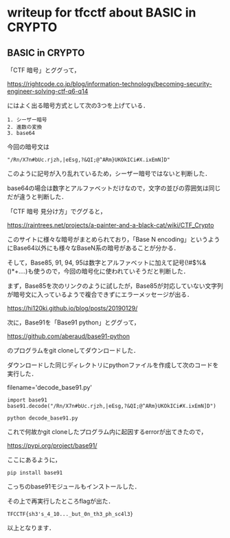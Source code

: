 # writeup for tfcctf about BASIC in CRYPTO

## BASIC in CRYPTO
「CTF 暗号」とググって，

https://rightcode.co.jp/blog/information-technology/becoming-security-engineer-solving-ctf-q6-q14

にはよく出る暗号方式として次の3つを上げている．

```
1. シーザー暗号
2. 進数の変換
3. base64
```

今回の暗号文は
```
"/Rn/X7n#bUc.rjzh,|eEsg,?&QI;@^ARm}UKOkICi#X.ixEmN]D"
```
このように記号が入り乱れているため，シーザー暗号ではないと判断した．

base64の場合は数字とアルファベットだけなので，文字の並びの雰囲気は同じだが違うと判断した．

「CTF 暗号 見分け方」でググると，

https://raintrees.net/projects/a-painter-and-a-black-cat/wiki/CTF_Crypto

このサイトに様々な暗号がまとめられており，「Base N encoding」というようにBase64以外にも様々なBaseN系の暗号があることが分かる．

そして，Base85, 91, 94, 95は数字とアルファベットに加えて記号(!#$%&()\*+....)も使うので，今回の暗号化に使われていそうだと判断した．

まず，Base85を次のリンクのように試したが，Base85が対応していない文字列が暗号文に入っているようで複合できずにエラーメッセージが出る．

https://hi120ki.github.io/blog/posts/20190129/

次に，Base91を「Base91 python」とググって，

https://github.com/aberaud/base91-python

のプログラムをgit cloneしてダウンロードした．

ダウンロードした同じディレクトリにpythonファイルを作成して次のコードを実行した．

filename='decode_base91.py'
```
import base91
base91.decode("/Rn/X7n#bUc.rjzh,|eEsg,?&QI;@^ARm}UKOkICi#X.ixEmN]D") 
```
```
python decode_base91.py
```

これで何故かgit cloneしたプログラム内に起因するerrorが出てきたので，

https://pypi.org/project/base91/

ここにあるように，

```
pip install base91
```
こっちのbase91モジュールもインストールした．

その上で再実行したところflagが出た．

```
TFCCTF{sh3's_4_10..._but_0n_th3_ph_sc4l3}
```

以上となります．
